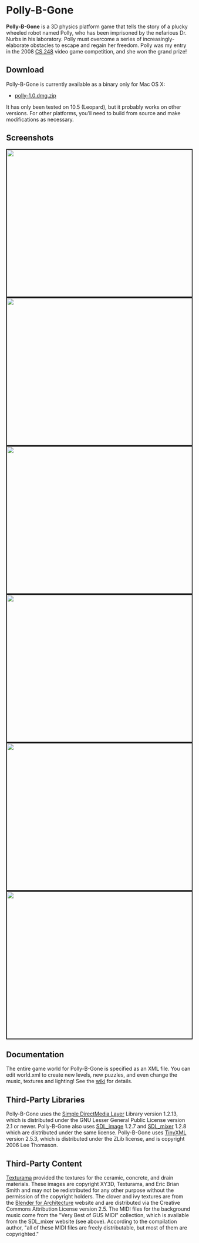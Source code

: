 # Polly-B-Gone

**Polly-B-Gone** is a 3D physics platform game that tells the story of a plucky wheeled robot named Polly, who has been imprisoned by the nefarious Dr. Nurbs in his laboratory. Polly must overcome a series of increasingly-elaborate obstacles to escape and regain her freedom. Polly was my entry in the 2008 [CS 248](http://graphics.stanford.edu/courses/cs248-08/) video game competition, and she won the grand prize!

## Download

Polly-B-Gone is currently available as a binary only for Mac OS X:

* [polly-1.0.dmg.zip](http://cs.stanford.edu/people/mbostock/polly/polly-1.0.dmg.zip)

It has only been tested on 10.5 (Leopard), but it probably works on other versions. For other platforms, you’ll need to build from source and make modifications as necessary.

## Screenshots

<img src="http://cs.stanford.edu/people/mbostock/polly/intro.jpg" width="640" height="400" border="2">
<img src="http://cs.stanford.edu/people/mbostock/polly/a-breakthrough.jpg" width="640" height="400" border="2">
<img src="http://cs.stanford.edu/people/mbostock/polly/living-on-the-edge.jpg" width="640" height="400" border="2">
<img src="http://cs.stanford.edu/people/mbostock/polly/i-saw-this-on-tv.jpg" width="640" height="400" border="2">
<img src="http://cs.stanford.edu/people/mbostock/polly/airborne.jpg" width="640" height="400" border="2">
<img src="http://cs.stanford.edu/people/mbostock/polly/a-balancing-act.jpg" width="640" height="400" border="2">

## Documentation

The entire game world for Polly-B-Gone is specified as an XML file. You can edit world.xml to create new levels, new puzzles, and even change the music, textures and lighting! See the [wiki](/mbostock/polly-b-gone/wiki) for details.

## Third-Party Libraries

Polly-B-Gone uses the [Simple DirectMedia Layer](http://www.libsdl.org/) Library version 1.2.13, which is distributed under the GNU Lesser General Public License version 2.1 or newer. Polly-B-Gone also uses [SDL_image](http://www.libsdl.org/projects/SDL_image/) 1.2.7 and [SDL_mixer](http://www.libsdl.org/projects/SDL_mixer/) 1.2.8 which are distributed under the same license. Polly-B-Gone uses [TinyXML](http://www.grinninglizard.com/tinyxml/) version 2.5.3, which is distributed under the ZLib license, and is copyright 2006 Lee Thomason.

## Third-Party Content

[Texturama](http://texturama.com/) provided the textures for the ceramic, concrete, and drain materials. These images are copyright XY3D, Texturama, and Eric Brian Smith and may not be redistributed for any other purpose without the permission of the copyright holders. The clover and ivy textures are from the [Blender for Architecture](http://blender-archi.tuxfamily.org/) website and are distributed via the Creative Commons Attribution License version 2.5. The MIDI files for the background music come from the "Very Best of GUS MIDI" collection, which is available from the SDL_mixer website (see above). According to the compilation author, "all of these MIDI files are freely distributable, but most of them are copyrighted."

